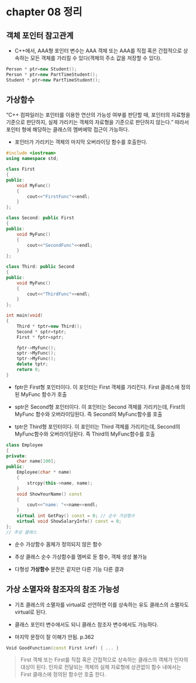 # chapter 08 정리

## 객체 포인터 참고관계
- C++에서, AAA형 포인터 변수는 AAA 객체 또는 AAA를 직접 혹은 간접적으로 상속하는 모든 객체를 가리킬 수 있다(객체의 주소 값을 저장할 수 있다).

```c++
Person * ptr=new Student();
Person * ptr=new PartTimeStudent();
Student * ptr=new PartTimeStudent();
```

## 가상함수

“C++ 컴파일러는 포인터를 이용한 연산의 가능성 여부를 판단할 때, 포인터의 자료형을 기준으로 판단하지, 실제
가리키는 객체의 자료형을 기준으로 판단하지 않는다.” 따라서 포인터 형에 해당하는 클래스의 멤버에맊 접근이
가능하다.

- 포인터가 가리키는 객체의 마지막 오버라이딩 함수를 호출한다.

```c++
#include <iostream>
using namespace std;

class First
{
public:
	void MyFunc()
	{
		cout<<"FirstFunc"<<endl;
	}
};

class Second: public First
{
public:
	void MyFunc()
	{
		cout<<"SecondFunc"<<endl;
	}
};

class Third: public Second
{
public:
	void MyFunc()
	{
		cout<<"ThirdFunc"<<endl;
	}
};

int main(void)
{
	Third * tptr=new Third();
	Second * sptr=tptr;
	First * fptr=sptr;

	fptr->MyFunc();
	sptr->MyFunc();
	tptr->MyFunc();
	delete tptr;
	return 0;
}

```

- fptr은 First형 포인터이다. 이 포인터는 First 객체를 가리킨다. First 클래스에 정의된 MyFunc 함수가 호출

- sptr은 Second형 포인터이다. 이 포인터는 Second 객체를 가리키는데, First의 MyFunc 함수와 오버라이딩된다. 즉 Second의 MyFunc함수를 호출

- tptr은 Third형 포인터이다. 이 포인터는 Third 객체를 가리키는데, Second의 MyFunc함수와 오버라이딩된다. 즉 Third의 MyFunc함수를 호출

```c++
class Employee
{
private:
	char name[100];
public:
	Employee(char * name)
	{
		strcpy(this->name, name);
	}
	void ShowYourName() const
	{
		cout<<"name: "<<name<<endl;
	}
	virtual int GetPay() const = 0; // 순수 가상함수
	virtual void ShowSalaryInfo() const = 0;
};
// 추상 클래스
```

- 순수 가상함수
몸체가 정의되지 않은 함수
- 추상 클래스
순수 가상함수를 멤버로 둔 함수, 객체 생성 불가능

- 다형성
**가상함수**
문잔은 같지만 다른 기능 다른 결과

## 가상 소멸자와 참조자의 참조 가능성

- 기초 클래스의 소멸자를 virtual로 선언하면 이를 상속하는 유도 클래스의 소멸자도 virtual로 된다.

- 클래스 포인터 변수에서도 되니 클래스 참조자 변수에서도 가능하다.

- 마지막 문장이 잘 이해가 안됨. p.362
```c++
Void GoodFunction(const First &ref) { ... } 
```
> First 객체 또는 First를 직접 혹은 간접적으로 상속하는 클래스의 객체가 인자의 대상이 된다. 인자로 전달되는 객체의 실제 자료형에 상관없이 함수 내에서는 First 클래스에 정의된 함수만 호출 한다.
